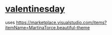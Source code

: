 # [valentinesday](https://github.com/diarodgz/diathemes)

uses https://marketplace.visualstudio.com/items?itemName=MartinaTorce.beautiful-theme